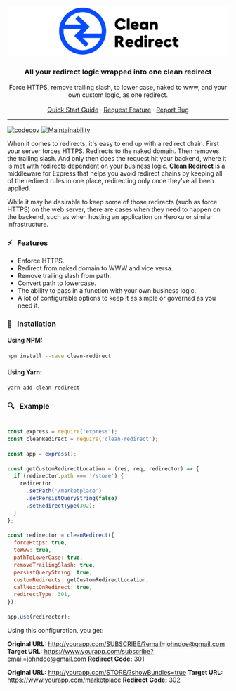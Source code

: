 <p align="center">
    <img src="https://raw.githubusercontent.com/raycharius/clean-redirect/main/resources/images/logo-horizontal.png" alt="Logo" width="600px">
</p>

<p align="center">
    <h3 align="center">All your redirect logic wrapped into one clean redirect</h3>
</p>

<p align="center">
    Force HTTPS, remove trailing slash, to lower case, naked to www, and your own custom logic, as one redirect.
    <br />
    <br />
    <a href="#usage">Quick Start Guide</a>
    ·
    <a href="https://github.com/raycharius/clean-redirect/issues">Request Feature</a>
    ·
    <a href="https://github.com/raycharius/clean-redirect/issues">Report Bug</a>
  </p>
</p>

***

[![codecov](https://codecov.io/gh/raycharius/clean-redirect/branch/main/graph/badge.svg)](https://codecov.io/gh/raycharius/clean-redirect)
[![Maintainability](https://api.codeclimate.com/v1/badges/a9aecc5560c08e013ec8/maintainability)](https://codeclimate.com/github/raycharius/clean-redirect/maintainability)

When it comes to redirects, it's easy to end up with a redirect chain. First your server forces HTTPS. Redirects to the naked domain. Then removes the trailing slash. And only then does the request hit your backend, where it is met with redirects dependent on your business logic. **Clean Redirect** is a middleware for Express that helps you avoid redirect chains by keeping all of the redirect rules in one place, redirecting only once they've all been applied. 

While it may be desirable to keep some of those redirects (such as force HTTPS) on the web server, there are cases when they need to happen on the backend, such as when hosting an application on Heroku or similar infrastructure.

### :zap: &nbsp; Features

* Enforce HTTPS.
* Redirect from naked domain to WWW and vice versa.
* Remove trailing slash from path.
* Convert path to lowercase.
* The ability to pass in a function with your own business logic.
* A lot of configurable options to keep it as simple or governed as you need it.

### :floppy_disk: &nbsp; Installation 

#### Using NPM: 

``` bash
npm install --save clean-redirect
```

#### Using Yarn: 

``` bash
yarn add clean-redirect
```
### :mag: &nbsp; Example

```javascript

const express = require('express');
const cleanRedirect = require('clean-redirect');

const app = express();

const getCustomRedirectLocation = (res, req, redirector) => {
  if (redirector.path === '/store') {
    redirector
      .setPath('/marketplace')
      .setPersistQueryString(false)
      .setRedirectType(302);
  }
};

const redirector = cleanRedirect({
  forceHttps: true,
  toWww: true,
  pathToLowerCase: true,
  removeTrailingSlash: true,
  persistQueryString: true,
  customRedirects: getCustomRedirectLocation,
  callNextOnRedirect: true,
  redirectType: 301,
});

app.use(redirector);

```

Using this configuration, you get: 

**Original URL:**   http://yourapp.com/SUBSCRIBE/?email=johndoe@gmail.com
**Target URL:**     https://www.yourapp.com/subscribe?email=johndoe@gmail.com
**Redirect Code:**  301

**Original URL:**   http://yourapp.com/STORE/?showBundles=true
**Target URL:**     https://www.yourapp.com/marketplace
**Redirect Code:**  302